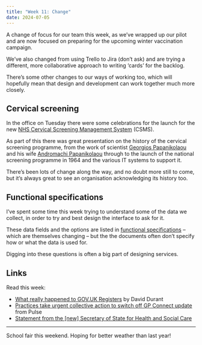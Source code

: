 ```yaml
---
title: "Week 11: Change"
date: 2024-07-05
---
```


A change of focus for our team this week, as we’ve wrapped up our pilot and are now focused on preparing for the upcoming winter vaccination campaign.

We’ve also changed from using Trello to Jira (don’t ask) and are trying a different, more collaborative approach to writing ‘cards’ for the backlog.

There’s some other changes to our ways of working too, which will hopefully mean that design and development can work together much more closely.

## Cervical screening

In the office on Tuesday there were some celebrations for the launch for the new [NHS Cervical Screening Management System](https://digital.nhs.uk/services/screening-services/national-cervical-screening/new-cervical-screening-management-system) (CSMS).

As part of this there was great presentation on the history of the cervical screening programme, from the work of scientist [Georgios Papanikolaou](https://en.wikipedia.org/wiki/Georgios_Papanikolaou) and his wife [Andromachi Papanikolaou](https://en.wikipedia.org/wiki/Andromachi_Papanikolaou) through to the launch of the national screening programme in 1964 and the various IT systems to support it.

There’s been lots of change along the way, and no doubt more still to come, but it’s always great to see an organisation acknowledging its history too.

## Functional specifications

I’ve spent some time this week trying to understand some of the data we collect, in order to try and best design the interface to ask for it.

These data fields and the options are listed in [functional specifications](https://digital.nhs.uk/developer/api-catalogue/vaccination#additional-guidance) – which are themselves changing – but the the documents often don’t specify how or what the data is used for.

Digging into these questions is often a big part of designing services.

## Links

Read this week:

* [What really happened to GOV.UK Registers](https://medium.com/desiderium-sciendi/what-really-happened-to-gov-uk-registers-a9061a305f18) by David Durant
* [Practices take urgent collective action to switch off GP Connect update](https://www.pulsetoday.co.uk/news/technology/gp-practices-thwart-nhs-england-attempts-to-prevent-removal-of-gp-connect/) from Pulse
* [Statement from the [new] Secretary of State for Health and Social Care](https://www.gov.uk/government/speeches/statement-from-the-secretary-of-state-for-health-and-social-care)

---
School fair this weekend. Hoping for better weather than last year!